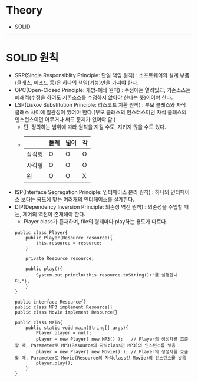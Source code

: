 # Theory
- SOLID

---

# SOLID 원칙
- SRP(Single Responsiblity Principle: 단일 책임 원칙) : 소프트웨어의 설계 부품(클래스, 메소드 등)은 하나의 책임(기능)만을 가져야 한다.
- OPC(Open-Closed Principle: 개방-폐쇄 원칙) : 수정에는 열려있되, 기존소스는 폐쇄적(수정을 하여도 기존소스를 수정하지 않아야 한다는 뜻)이어야 한다.
- LSP(Liskov Substitution Principle: 리스코프 치환 원칙) : 부모 클래스와 자식 클래스 사이에 일관성이 있어야 한다.(부모 클래스의 인스터스이던 자식 클래스의 인스턴스이던 아무거나 써도 문제가 없어야 함.)
    - 단, 정의하는 범위에 따라 원칙을 지킬 수도, 지키지 않을 수도 있다.
    - |           | 둘레 | 넓이 | 각 |
      |-----------|-----|------|---|
      | 삼각형    |  O   |  O   | O |
      | 사각형    |  O   |  O   | O |
      | 원        |  O   |  O   | X |
- ISP(Interface Segregation Principle: 인터페이스 분리 원칙) : 하나의 인터페이스 보다는 용도에 맞는 여러개의 인터페이스를 설계한다.
- DIP(Dependency Inversion Principle: 의존성 역전 원칙) : 의존성을 주입할 때는, 제어의 역전이 존재해야 한다.
    - Player class가 존재하며, file의 형태마다 play하는 용도가 다르다.
    ```
    public class Player{
        public Player(Resource resource){
            this.resource = resource;
        }

        private Resource resource;

        public play(){
            System.out.println(this.resource.toString()+"를 실행합니다.");
        }
    }

    public interface Resource{}
    public class MP3 implement Resource{}
    public class Movie implement Resource{}

    public class Main{
        public static void main(String[] args){
            Player player = null;
            player = new Player( new MP3() );	// Player의 생성자를 호출 할 때, Parameter로 MP3(Resource의 자식class인 MP3)의 인스턴스를 넣음
            player = new Player( new Movie() );	// Player의 생성자를 호출 할 때, Parameter로 Movie(Resource의 자식class인 Movie)의 인스턴스를 넣음
            player.play();
        }
    }
    ```

